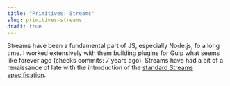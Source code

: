 ```yaml
---
title: "Primitives: Streams"
slug: primitives-streams
draft: true
---
```


Streams have been a fundamental part of JS, especially Node.js, fo a long time.
I worked extensively with them building plugins for Gulp what seems like forever ago (checks commits: 7 years ago).
Streams have had a bit of a renaissance of late with the introduction of the [standard Streams specification](https://developer.mozilla.org/en-US/docs/Web/API/Streams_API). 